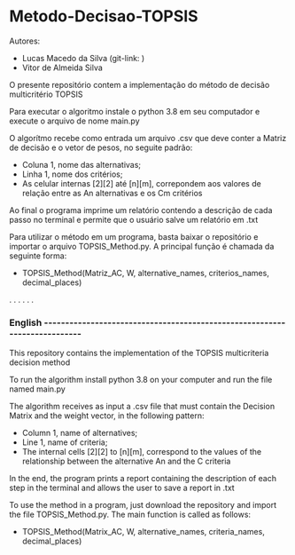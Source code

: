 # Metodo-Decisao-TOPSIS

Autores: 
- Lucas Macedo da Silva  (git-link: )
- Vitor de Almeida Silva


O presente repositório contem a implementação do método de decisão multicritério TOPSIS

Para executar o algoritmo instale o python 3.8 em seu computador e execute o arquivo de nome main.py

O algorítmo recebe como entrada um arquivo .csv que deve conter a Matriz de decisão e o vetor de pesos, no seguite padrão:
  
  - Coluna 1, nome das alternativas;
  - Linha 1, nome dos critérios;
  - As celular internas [2][2] até [n][m], correpondem aos valores de relação entre as An alternativas e os Cm critérios

Ao final o programa imprime um relatório contendo a descrição de cada passo no terminal e permite que o usuário salve um relatório em .txt

Para utilizar o método em um programa, basta baixar o repositório e importar o arquivo TOPSIS_Method.py. A principal função é chamada da seguinte forma:

  -  TOPSIS_Method(Matriz_AC, W, alternative_names, criterios_names, decimal_places)

.
.
.
.
.
.

### English --------------------------------------------------------------------------

This repository contains the implementation of the TOPSIS multicriteria decision method

To run the algorithm install python 3.8 on your computer and run the file named main.py

The algorithm receives as input a .csv file that must contain the Decision Matrix and the weight vector, in the following pattern:
  
  - Column 1, name of alternatives;
  - Line 1, name of criteria;
  - The internal cells [2][2] to [n][m], correspond to the values of the relationship between the alternative An and the C criteria

In the end, the program prints a report containing the description of each step in the terminal and allows the user to save a report in .txt

To use the method in a program, just download the repository and import the file TOPSIS_Method.py. The main function is called as follows:

  - TOPSIS_Method(Matrix_AC, W, alternative_names, criteria_names, decimal_places)
